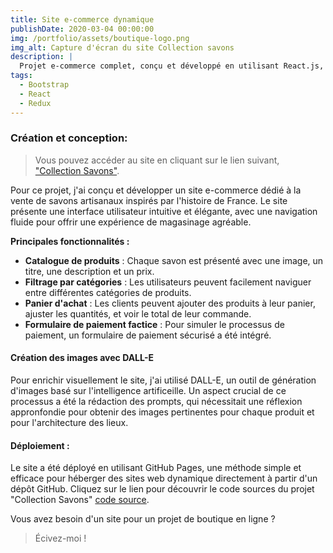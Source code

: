 ```yaml
---
title: Site e-commerce dynamique
publishDate: 2020-03-04 00:00:00
img: /portfolio/assets/boutique-logo.png
img_alt: Capture d'écran du site Collection savons
description: |
  Projet e-commerce complet, conçu et développé en utilisant React.js, dédié à la vente de savons.
tags:
  - Bootstrap
  - React
  - Redux
---
```


### Création et conception:

> Vous pouvez accéder au site en cliquant sur le lien suivant, <a href="https://mimiecmoua.github.io/soaps/">"Collection Savons"</a>.

Pour ce projet, j'ai conçu et développer un site e-commerce dédié à la vente de savons artisanaux inspirés par l'histoire de France. Le site
présente une interface utilisateur intuitive et élégante, avec une navigation fluide pour offrir une expérience de magasinage agréable.

**Principales fonctionnalités :**

- **Catalogue de produits** : Chaque savon est présenté avec une image, un titre, une description et un prix.
- **Filtrage par catégories** : Les utilisateurs peuvent facilement naviguer entre différentes catégories de produits.
- **Panier d'achat** : Les clients peuvent ajouter des produits à leur panier, ajuster les quantités, et voir le total de leur commande.
- **Formulaire de paiement factice** : Pour simuler le processus de paiement, un formulaire de paiement sécurisé a été intégré.

#### Création des images avec DALL-E

Pour enrichir visuellement le site, j'ai utilisé DALL-E, un outil de génération d'images basé sur l'intelligence artificeille. Un aspect crucial de ce processus a été la rédaction des prompts, qui nécessitait une réflexion appronfondie pour obtenir des images pertinentes pour chaque produit et pour l'architecture des lieux.

#### Déploiement :

Le site a été déployé en utilisant GitHub Pages, une méthode simple et efficace pour héberger des sites web dynamique directement à partir d'un dépôt GitHub.
Cliquez sur le lien pour découvrir le code sources du projet "Collection Savons" <a href="https://github.com/mimiecmoua/soaps/">code source</a>.

Vous avez besoin d'un site pour un projet de boutique en ligne ?

> Écivez-moi !

